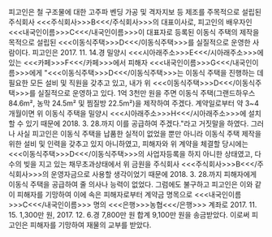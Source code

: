 피고인은 철 구조물에 대한 고주파 벤딩 가공 및 격자지보 등 제조를 주목적으로 설립된 주식회사 <<<주식회사>>>B<<</주식회사>>>의 대표이사로, 피고인의 배우자인 <<<내국인이름>>>C<<</내국인이름>>>이 대표자로 등록된 이동식 주택의 제작을 목적으로 설립된 <<<이동식주택>>>D<<</이동식주택>>>를 실질적으로 운영한 사람이다.
피고인은 2017. 11. 14.경 밀양시 <<<시아래주소>>>E<<</시아래주소>>>에 있는 <<<카페>>>F<<</카페>>>에서 피해자 <<<내국인이름>>>G<<</내국인이름>>>에게 "<<<이동식주택>>>D<<</이동식주택>>>는 이동식 주택을 진행하는 데 필요한 모든 설비 및 직원을 갖추고 있고, 내가 위 <<<이동식주택>>>D<<</이동식주택>>>를 실질적으로 운영하고 있다. 1억 3천만 원을 주면 이동식 주택(그랜드하우스 84.6m², 농막 24.5m² 및 찜질방 22.5m²)을 제작하여 주겠다. 계약일로부터 약 3~4개월이면 위 이동식 주택을 밀양시 <<<시아래주소>>>H<<</시아래주소>>>에 설치할 수 있기 때문에 2018. 3. 28.까지 이를 공급하여 주겠다."라고 거짓말을 하였다. 그러나 사실 피고인은 이동식 주택을 납품한 실적이 없었을 뿐만 아니라 이동식 주택 제작을 위한 설비 및 인력을 갖추고 있지 아니하였고, 피해자와 위 계약을 체결할 당시에는 <<<이동식주택>>>D<<</이동식주택>>>의 사업자등록을 하지 아니한 상태였고, 다수의 빚을 지고 있는 채무초과상태에서 위 금원을 주식회사 <<<주식회사>>>B<<</주식회사>>>의 운영자금으로 사용할 생각이었기 때문에 2018. 3. 28.까지 피해자에게 이동식 주택을 공급하여 줄 의사나 능력이 없었다. 그럼에도 불구하고 피고인은 이와 같이 피해자를 기망하여 이에 속은 피해자로부터 계약금 명목으로 <<<내국인이름>>>C<<</내국인이름>>> 명의 <<<은행>>>농협<<</은행>>> 계좌로 2017. 11. 15. 1,300만 원, 2017. 12. 6.경 7,800만 원 합계 9,100만 원을 송금받았다.
이로써 피고인은 피해자를 기망하여 재물의 교부를 받았다.